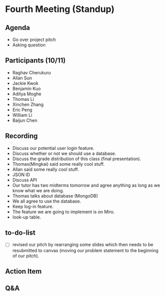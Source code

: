 # Fourth Meeting (Standup)

## Agenda
- Go over project pitch
- Asking question

## Participants (10/11)
* Raghav Cherukuru
* Allan Sun
* Jackie Kwok
* Benjamin Kuo
* Aditya Moghe
* Thomas Li
* Xinchen Zhang
* Eric Peng
* William Li
* Baijun Chen


## Recording
- Discuss our potential user login feature.
- Discuss whether or not we should use a database.
- Discuss the grade distribution of this class (final presentation).
- Thomas(Mingkai) said some really cool stuff.
- Allan said some really cool stuff.
- JSON ID
- Discuss API
- Our tutor has two midterms tomorrow and agree anything as long as we know what we are doing.
- Thomas talks about database (MongoDB)
- We all agree to use the database.
- Keep log-in feature.
- The feature we are going to implement is on Miro.
- look-up table.

## to-do-list
- [ ] revised our pitch by rearranging some slides which then needs to be resubmitted to canvas (moving our problem statement to the beginning of our pitch).




## Action Item

## Q&A

